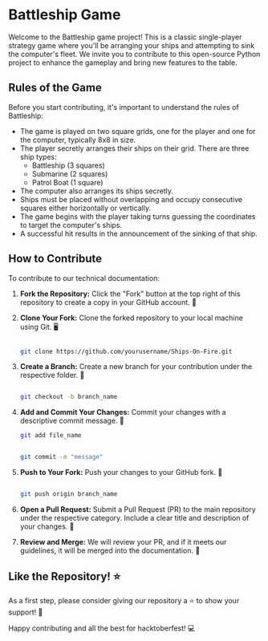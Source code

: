 # Battleship Game

Welcome to the Battleship game project! This is a classic single-player strategy game where you'll be arranging your ships and attempting to sink the computer's fleet. We invite you to contribute to this open-source Python project to enhance the gameplay and bring new features to the table.

## Rules of the Game

Before you start contributing, it's important to understand the rules of Battleship:

- The game is played on two square grids, one for the player and one for the computer, typically 8x8 in size.
- The player secretly arranges their ships on their grid. There are three ship types:
  - Battleship (3 squares)
  - Submarine (2 squares)
  - Patrol Boat (1 square)
- The computer also arranges its ships secretly.
- Ships must be placed without overlapping and occupy consecutive squares either horizontally or vertically.
- The game begins with the player taking turns guessing the coordinates to target the computer's ships.
- A successful hit results in the announcement of the sinking of that ship.

## How to Contribute

To contribute to our technical documentation:

1. **Fork the Repository:** Click the "Fork" button at the top right of this repository to create a copy in your GitHub account. 🍴

2. **Clone Your Fork:** Clone the forked repository to your local machine using Git. 🖥️

   ```bash
   
   git clone https://github.com/yourusername/Ships-On-Fire.git
   
   ```

3. **Create a Branch:** Create a new branch for your contribution under the respective folder. 🌿

   ```bash
   
   git checkout -b branch_name
   
   ```


4. **Add and Commit Your Changes:** Commit your changes with a descriptive commit message. 💬

   ```bash
   git add file_name
   ```
   ```bash
   
   git commit -m "message"
   
   ```

5. **Push to Your Fork:** Push your changes to your GitHub fork. 🚀

   ```bash
   
   git push origin branch_name
   
   ```


6. **Open a Pull Request:** Submit a Pull Request (PR) to the main repository under the respective category. Include a clear title and description of your changes. 🎯

7. **Review and Merge:** We will review your PR, and if it meets our guidelines, it will be merged into the documentation. 🤝



## Like the Repository! ⭐️

As a first step, please consider giving our repository a ⭐️ to show your support! 🌟

Happy contributing and all the best for hacktoberfest! 💻
